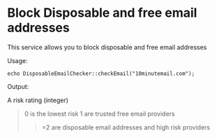 # Block Disposable and free email addresses
This service allows you to block disposable and free email addresses

Usage:
```
echo DisposableEmailChecker::checkEmail("10minutemail.com");
```

Output:

A risk rating (integer)
>0 is the lowest risk
>1 are trusted free email providers
>>=2 are disposable email addresses and high risk providers
